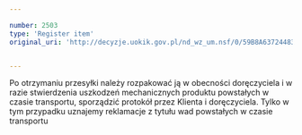 ```yaml
---

number: 2503
type: 'Register item'
original_uri: 'http://decyzje.uokik.gov.pl/nd_wz_um.nsf/0/59B8A637244833FFC125790A0047CC38?OpenDocument'


---
```


Po otrzymaniu przesyłki należy rozpakować ją w obecności doręczyciela i w razie stwierdzenia uszkodzeń mechanicznych produktu powstałych w czasie transportu, sporządzić protokół przez Klienta i doręczyciela. Tylko w tym przypadku uznajemy reklamacje z tytułu wad powstałych w czasie transportu
